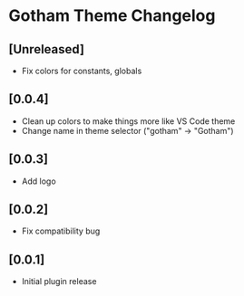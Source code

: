 <!-- Keep a Changelog guide -> https://keepachangelog.com -->

# Gotham Theme Changelog

## [Unreleased]
- Fix colors for constants, globals

## [0.0.4]
- Clean up colors to make things more like VS Code theme
- Change name in theme selector ("gotham" -> "Gotham")

## [0.0.3]
- Add logo

## [0.0.2]
- Fix compatibility bug

## [0.0.1]
- Initial plugin release